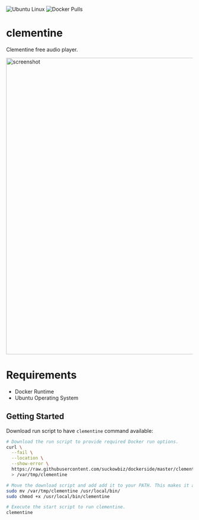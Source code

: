 ![Ubuntu Linux](https://img.shields.io/badge/tested-ubuntu-green.svg) ![Docker Pulls](https://img.shields.io/docker/pulls/suckowbiz/clementine.svg)

# clementine

Clementine free audio player.

<img src="https://clementine-player.github.io/pages/images/screenshots/clementine-1.2-1.png" alt="screenshot" width="800" />

# Requirements

- Docker Runtime
- Ubuntu Operating System

## Getting Started

Download run script to have `clementine` command available:

```bash
# Download the run script to provide required Docker run options.
curl \
  --fail \
  --location \
  --show-error \
  https://raw.githubusercontent.com/suckowbiz/dockerside/master/clementine/clementine \
  > /var/tmp/clementine

# Move the download script and add add it to your PATH. This makes it available from command line.
sudo mv /var/tmp/clementine /usr/local/bin/
sudo chmod +x /usr/local/bin/clementine

# Execute the start script to run clementine.
clementine
```